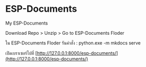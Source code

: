 # ESP-Documents
 My ESP-Documents

Download Repo > Unzip > Go to ESP-Documents Floder

ใน ESP-Documents Floder รันคำสั่ง : python.exe -m mkdocs serve

เปิดเบราเซอร์ไปที่ [http://127.0.0.1:8000/esp-documents/](http://127.0.0.1:8000/esp-documents/)
